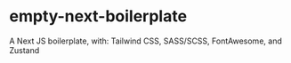 # empty-next-boilerplate
A Next JS boilerplate, with: Tailwind CSS, SASS/SCSS, FontAwesome, and Zustand